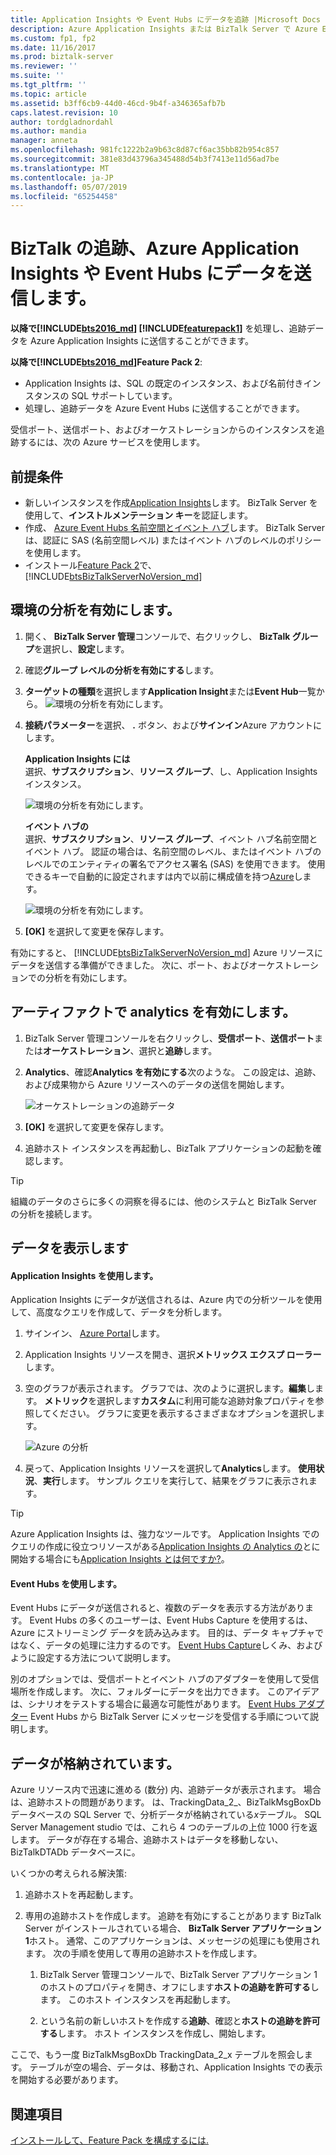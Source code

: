 ```yaml
---
title: Application Insights や Event Hubs にデータを追跡 |Microsoft Docs
description: Azure Application Insights または BizTalk Server で Azure Event Hubs を使用して、追跡データの分析を有効にする feature pack をインストールします。
ms.custom: fp1, fp2
ms.date: 11/16/2017
ms.prod: biztalk-server
ms.reviewer: ''
ms.suite: ''
ms.tgt_pltfrm: ''
ms.topic: article
ms.assetid: b3ff6cb9-44d0-46cd-9b4f-a346365afb7b
caps.latest.revision: 10
author: tordgladnordahl
ms.author: mandia
manager: anneta
ms.openlocfilehash: 981fc1222b2a9b63c8d87cf6ac35bb82b954c857
ms.sourcegitcommit: 381e83d43796a345488d54b3f7413e11d56ad7be
ms.translationtype: MT
ms.contentlocale: ja-JP
ms.lasthandoff: 05/07/2019
ms.locfileid: "65254458"
---
```

# <a name="send-biztalk-tracking-data-to-azure-application-insights-or-event-hubs"></a>BizTalk の追跡、Azure Application Insights や Event Hubs にデータを送信します。

**以降で[!INCLUDE[bts2016_md](../includes/bts2016-md.md)] [!INCLUDE[featurepack1](../includes/featurepack1.md)]** を処理し、追跡データを Azure Application Insights に送信することができます。 
          
**以降で[!INCLUDE[bts2016_md](../includes/bts2016-md.md)]Feature Pack 2**:

* Application Insights は、SQL の既定のインスタンス、および名前付きインスタンスの SQL サポートしています。
* 処理し、追跡データを Azure Event Hubs に送信することができます。

受信ポート、送信ポート、およびオーケストレーションからのインスタンスを追跡するには、次の Azure サービスを使用します。

## <a name="prerequisites"></a>前提条件
* 新しいインスタンスを作成[Application Insights](https://docs.microsoft.com/azure/application-insights/app-insights-create-new-resource)します。 BizTalk Server を使用して、**インストルメンテーション キー**を認証します。
* 作成、 [Azure Event Hubs 名前空間とイベント ハブ](https://docs.microsoft.com/azure/event-hubs/event-hubs-create)します。 BizTalk Server は、認証に SAS (名前空間レベル) またはイベント ハブのレベルのポリシーを使用します。
* インストール[Feature Pack 2](https://aka.ms/bts2016fp2)で、 [!INCLUDE[btsBizTalkServerNoVersion_md](../includes/btsbiztalkservernoversion-md.md)]

## <a name="enable-analytics-for-your-environment"></a>環境の分析を有効にします。

1. 開く、 **BizTalk Server 管理**コンソールで、右クリックし、 **BizTalk グループ**を選択し、**設定**します。 
2. 確認**グループ レベルの分析を有効にする**します。
3. **ターゲットの種類**を選択します**Application Insight**または**Event Hub**一覧から。
    ![環境の分析を有効にします。](../core/media/environmentsettingapplicationinishgt.PNG)

4. **接続パラメーター**を選択、 **.** ボタン、および**サインイン**Azure アカウントにします。  

    **Application Insights には**  
    選択、**サブスクリプション**、**リソース グループ**、し、Application Insights インスタンス。

    ![環境の分析を有効にします。](../core/media/analytics-group-application-insights.png)

    **イベント ハブの**  
    選択、**サブスクリプション**、**リソース グループ**、イベント ハブ名前空間とイベント ハブ。 認証の場合は、名前空間のレベル、またはイベント ハブのレベルでのエンティティの署名でアクセス署名 (SAS) を使用できます。 使用できるキーで自動的に設定されますは内で以前に構成値を持つ[Azure](https://portal.azure.com)します。

    ![環境の分析を有効にします。](../core/media/send-tracking-data-to-azure.png)

5. **[OK]** を選択して変更を保存します。 

有効にすると、 [!INCLUDE[btsBizTalkServerNoVersion_md](../includes/btsbiztalkservernoversion-md.md)] Azure リソースにデータを送信する準備ができました。 次に、ポート、およびオーケストレーションでの分析を有効にします。 

## <a name="enable-analytics-on-your-artifacts"></a>アーティファクトで analytics を有効にします。

1. BizTalk Server 管理コンソールを右クリックし、**受信ポート**、**送信ポート**または**オーケストレーション**、選択と**追跡**します。
2. **Analytics**、確認**Analytics を有効にする**次のような。 この設定は、追跡、および成果物から Azure リソースへのデータの送信を開始します。
    
    ![オーケストレーションの追跡データ](../core/media/orchestrationsettingsapplicationinsight.PNG)

3. **[OK]** を選択して変更を保存します。
4. 追跡ホスト インスタンスを再起動し、BizTalk アプリケーションの起動を確認します。

> [!TIP]
> 組織のデータのさらに多くの洞察を得るには、他のシステムと BizTalk Server の分析を接続します。

## <a name="view-your-data"></a>データを表示します

#### <a name="use-application-insights"></a>Application Insights を使用します。
Application Insights にデータが送信されるは、Azure 内での分析ツールを使用して、高度なクエリを作成して、データを分析します。

1. サインイン、 [Azure Portal](https://portal.azure.com)します。
2. Application Insights リソースを開き、選択**メトリックス エクスプ ローラー**します。
3. 空のグラフが表示されます。 グラフでは、次のように選択します。**編集**します。 **メトリック**を選択します**カスタム**に利用可能な追跡対象プロパティを参照してください。 グラフに変更を表示するさまざまなオプションを選択します。 

    ![Azure の分析](../core/media/azure-stream-metrics-custom.png)

4. 戻って、Application Insights リソースを選択して**Analytics**します。 **使用状況**、**実行**します。 サンプル クエリを実行して、結果をグラフに表示されます。  

> [!TIP]
> Azure Application Insights は、強力なツールです。 Application Insights でのクエリの作成に役立つリソースがある[Application Insights の Analytics の](https://docs.microsoft.com/azure/application-insights/app-insights-analytics)とに開始する場合にも[Application Insights とは何ですか?](https://docs.microsoft.com/azure/application-insights/app-insights-overview)。

#### <a name="use-event-hubs"></a>Event Hubs を使用します。
Event Hubs にデータが送信されると、複数のデータを表示する方法があります。 Event Hubs の多くのユーザーは、Event Hubs Capture を使用するは、Azure にストリーミング データを読み込みます。 目的は、データ キャプチャではなく、データの処理に注力するのです。 [Event Hubs Capture](https://docs.microsoft.com/azure/event-hubs/event-hubs-capture-overview)しくみ、およびように設定する方法について説明します。

別のオプションでは、受信ポートとイベント ハブのアダプターを使用して受信場所を作成します。 次に、フォルダーにデータを出力できます。 このアイデアは、シナリオをテストする場合に最適な可能性があります。 [Event Hubs アダプター](event-hubs-adapter.md) Event Hubs から BizTalk Server にメッセージを受信する手順について説明します。

## <a name="where-the-data-is-stored"></a>データが格納されています。

Azure リソース内で迅速に進める (数分) 内、追跡データが表示されます。 場合は、追跡ホストの問題があります。 は、TrackingData_2_、BizTalkMsgBoxDb データベースの SQL Server で、分析データが格納されている*x*テーブル。 SQL Server Management studio では、これら 4 つのテーブルの上位 1000 行を返します。 データが存在する場合、追跡ホストはデータを移動しない、BizTalkDTADb データベースに。 

いくつかの考えられる解決策:

1. 追跡ホストを再起動します。
2. 専用の追跡ホストを作成します。 追跡を有効にすることがあります BizTalk Server がインストールされている場合、 **BizTalk Server アプリケーション 1**ホスト。 通常、このアプリケーションは、メッセージの処理にも使用されます。 次の手順を使用して専用の追跡ホストを作成します。 

    1. BizTalk Server 管理コンソールで、BizTalk Server アプリケーション 1 のホストのプロパティを開き、オフにします**ホストの追跡を許可する**します。 このホスト インスタンスを再起動します。

    2. という名前の新しいホストを作成する**追跡**、確認と**ホストの追跡を許可する**します。 ホスト インスタンスを作成し、開始します。

ここで、もう一度 BizTalkMsgBoxDb TrackingData_2_x テーブルを照会します。 テーブルが空の場合、データは、移動され、Application Insights での表示を開始する必要があります。
    
## <a name="see-also"></a>関連項目
 [インストールして、Feature Pack を構成するには.](../core/configure-the-feature-pack.md)